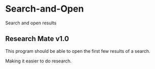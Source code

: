 # Search-and-Open
 Search and open results

## Research Mate v1.0

This program should be able to open the first few results of a search.

Making it easier to do research.